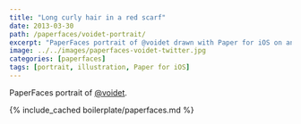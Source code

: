```yaml
---
title: "Long curly hair in a red scarf"
date: 2013-03-30
path: /paperfaces/voidet-portrait/
excerpt: "PaperFaces portrait of @voidet drawn with Paper for iOS on an iPad."
image: ../../images/paperfaces-voidet-twitter.jpg
categories: [paperfaces]
tags: [portrait, illustration, Paper for iOS]
---
```


PaperFaces portrait of [@voidet](https://twitter.com/voidet).

{% include_cached boilerplate/paperfaces.md %}
